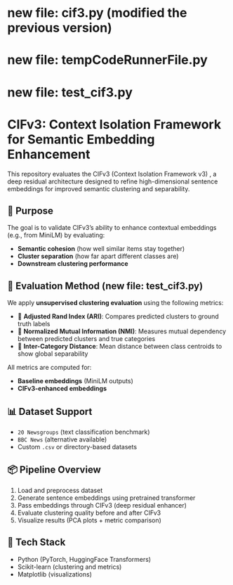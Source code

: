 
# new file:   cif3.py (modified the previous version)
#	new file:   tempCodeRunnerFile.py
#	new file:   test_cif3.py

# CIFv3: Context Isolation Framework for Semantic Embedding Enhancement

This repository evaluates the CIFv3 (Context Isolation Framework v3) , a deep residual architecture designed to refine high-dimensional sentence embeddings for improved semantic clustering and separability.

## 🚀 Purpose

The goal is to validate CIFv3’s ability to enhance contextual embeddings (e.g., from MiniLM) by evaluating:
- **Semantic cohesion** (how well similar items stay together)
- **Cluster separation** (how far apart different classes are)
- **Downstream clustering performance**

## 🧪 Evaluation Method  (new file:   test_cif3.py)


We apply **unsupervised clustering evaluation** using the following metrics:


- 🔹 **Adjusted Rand Index (ARI)**: Compares predicted clusters to ground truth labels
- 🔹 **Normalized Mutual Information (NMI)**: Measures mutual dependency between predicted clusters and true categories
- 🔹 **Inter-Category Distance**: Mean distance between class centroids to show global separability

All metrics are computed for:
- **Baseline embeddings** (MiniLM outputs)
- **CIFv3-enhanced embeddings**

## 📊 Dataset Support

- `20 Newsgroups` (text classification benchmark)
- `BBC News` (alternative available)
- Custom `.csv` or directory-based datasets

## 📦 Pipeline Overview

1. Load and preprocess dataset
2. Generate sentence embeddings using pretrained transformer
3. Pass embeddings through CIFv3 (deep residual enhancer)
4. Evaluate clustering quality before and after CIFv3
5. Visualize results (PCA plots + metric comparison)

## 🧰 Tech Stack

- Python (PyTorch, HuggingFace Transformers)
- Scikit-learn (clustering and metrics)
- Matplotlib (visualizations)



   
